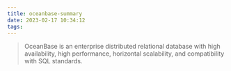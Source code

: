```yaml
---
title: oceanbase-summary
date: 2023-02-17 10:34:12
tags:
---
```

> OceanBase is an enterprise distributed relational database with high availability, high performance, horizontal scalability, and compatibility with SQL standards.
